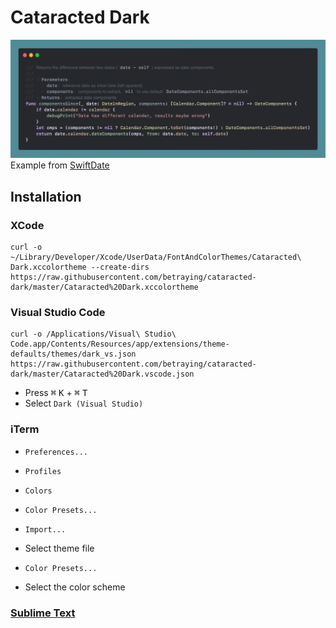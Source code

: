# Cataracted Dark

![Cataracted Dark](Preview.png)
Example from [SwiftDate](https://github.com/malcommac/SwiftDate)

## Installation

### XCode
```
curl -o ~/Library/Developer/Xcode/UserData/FontAndColorThemes/Cataracted\ Dark.xccolortheme --create-dirs https://raw.githubusercontent.com/betraying/cataracted-dark/master/Cataracted%20Dark.xccolortheme
```

### Visual Studio Code
```
curl -o /Applications/Visual\ Studio\ Code.app/Contents/Resources/app/extensions/theme-defaults/themes/dark_vs.json https://raw.githubusercontent.com/betraying/cataracted-dark/master/Cataracted%20Dark.vscode.json
```
* Press <kbd>⌘</kbd> <kbd>K</kbd> + <kbd>⌘</kbd> <kbd>T</kbd>
* Select `Dark (Visual Studio)`

### iTerm
* `Preferences...`
* `Profiles`
* `Colors`
* `Color Presets...`
* `Import...`
* Select theme file

* `Color Presets...`
* Select the color scheme

### [Sublime Text](https://github.com/betraying/cataracted-dark-sublime-text)
